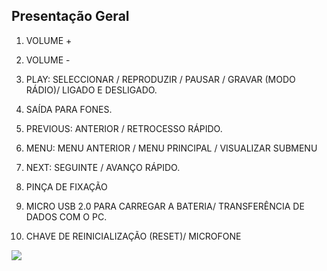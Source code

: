 ## Presentação Geral

1. VOLUME +

2. VOLUME -

3. PLAY: SELECCIONAR / REPRODUZIR
/ PAUSAR / GRAVAR (MODO RÁDIO)/ LIGADO E DESLIGADO.

4. SAÍDA PARA FONES.

5. PREVIOUS: ANTERIOR / RETROCESSO RÁPIDO.

6. MENU: MENU ANTERIOR / MENU PRINCIPAL / VISUALIZAR SUBMENU

7. NEXT: SEGUINTE / AVANÇO RÁPIDO.

8. PINÇA DE FIXAÇÃO

9. MICRO USB 2.0 PARA CARREGAR A BATERIA/ TRANSFERÊNCIA DE DADOS COM O PC.

10. CHAVE DE REINICIALIZAÇÃO (RESET)/ MICROFONE

![](http://static.energysistem.com/images/manuals/39052/543fae2d2b352.jpg)
